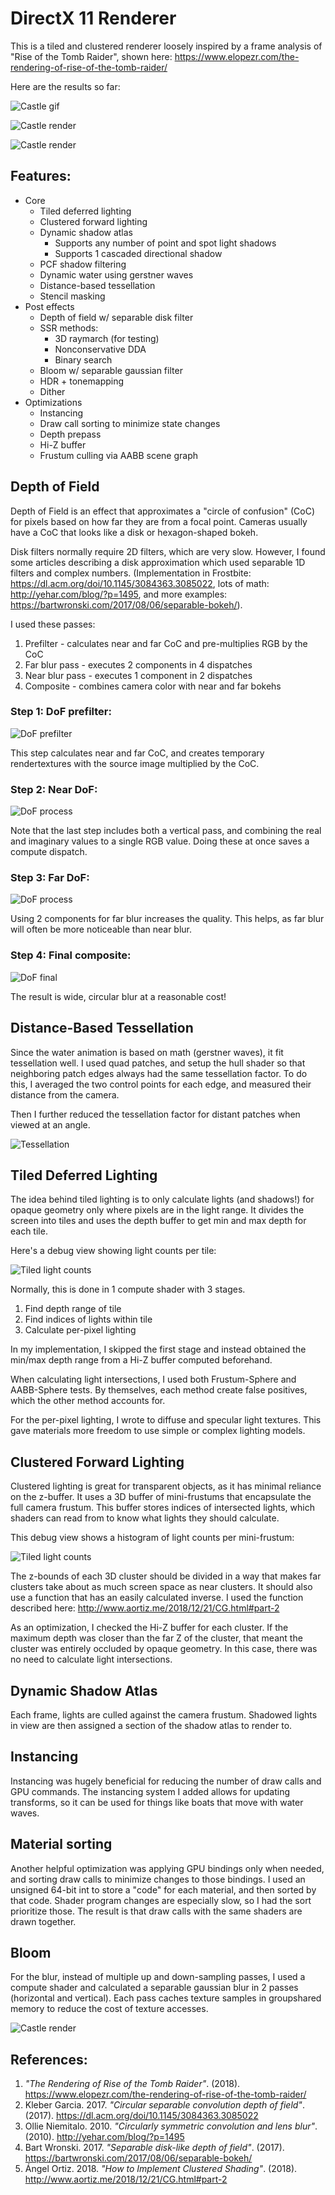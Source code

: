# DirectX 11 Renderer

This is a tiled and clustered renderer loosely inspired by a frame analysis of "Rise of the Tomb Raider", shown here: https://www.elopezr.com/the-rendering-of-rise-of-the-tomb-raider/

Here are the results so far:

![Castle gif](DX11Renderer/Doc/Castle-Waves-0.gif)

![Castle render](DX11Renderer/Doc/Castle-Final-3.jpg)

![Castle render](DX11Renderer/Doc/Castle-Final-4.jpg)

## Features:
* Core
    *	Tiled deferred lighting
    *	Clustered forward lighting
    *	Dynamic shadow atlas
        *	Supports any number of point and spot light shadows
        *	Supports 1 cascaded directional shadow
    *	PCF shadow filtering
    * Dynamic water using gerstner waves
    * Distance-based tessellation
    * Stencil masking
* Post effects
    *	Depth of field w/ separable disk filter
    *	SSR methods:
        * 3D raymarch (for testing)
        * Nonconservative DDA
        * Binary search
    *	Bloom w/ separable gaussian filter
    *	HDR + tonemapping
    *	Dither
*	Optimizations
    * Instancing
    * Draw call sorting to minimize state changes
    * Depth prepass
    * Hi-Z buffer
    *	Frustum culling via AABB scene graph

## Depth of Field

Depth of Field is an effect that approximates a "circle of confusion" (CoC) for pixels based on how far they are from a focal point. Cameras usually have a CoC that looks like a disk or hexagon-shaped bokeh.

Disk filters normally require 2D filters, which are very slow. However, I found some articles describing a disk approximation which used separable 1D filters and complex numbers. (Implementation in Frostbite: https://dl.acm.org/doi/10.1145/3084363.3085022, lots of math: http://yehar.com/blog/?p=1495, and more examples: https://bartwronski.com/2017/08/06/separable-bokeh/).

I used these passes:
1. Prefilter - calculates near and far CoC and pre-multiplies RGB by the CoC
2. Far blur pass - executes 2 components in 4 dispatches
3. Near blur pass - executes 1 component in 2 dispatches
4. Composite - combines camera color with near and far bokehs

### Step 1: DoF prefilter:

![DoF prefilter](DX11Renderer/Doc/DoF-Prefilter.jpg)

This step calculates near and far CoC, and creates temporary rendertextures with the source image multiplied by the CoC.

### Step 2: Near DoF:

![DoF process](DX11Renderer/Doc/DoF-Near-Process.jpg)

Note that the last step includes both a vertical pass, and combining the real and imaginary values to a single RGB value. Doing these at once saves a compute dispatch.

### Step 3: Far DoF:

![DoF process](DX11Renderer/Doc/DoF-Far-Process.jpg)

Using 2 components for far blur increases the quality. This helps, as far blur will often be more noticeable than near blur.

### Step 4: Final composite:

![DoF final](DX11Renderer/Doc/DoF-Combined.jpg)

The result is wide, circular blur at a reasonable cost!

## Distance-Based Tessellation

Since the water animation is based on math (gerstner waves), it fit tessellation well. I used quad patches, and setup the hull shader so that neighboring patch edges always had the same tessellation factor. To do this, I averaged the two control points for each edge, and measured their distance from the camera.

Then I further reduced the tessellation factor for distant patches when viewed at an angle.

![Tessellation](DX11Renderer/Doc/Tess-Example.jpg)

## Tiled Deferred Lighting

The idea behind tiled lighting is to only calculate lights (and shadows!) for opaque geometry only where pixels are in the light range. It divides the screen into tiles and uses the depth buffer to get min and max depth for each tile.

Here's a debug view showing light counts per tile:

![Tiled light counts](DX11Renderer/Doc/Castle-Tiled-Lights.jpg)

Normally, this is done in 1 compute shader with 3 stages.

1. Find depth range of tile
2. Find indices of lights within tile
3. Calculate per-pixel lighting

In my implementation, I skipped the first stage and instead obtained the min/max depth range from a Hi-Z buffer computed beforehand.

When calculating light intersections, I used both Frustum-Sphere and AABB-Sphere tests. By themselves, each method create false positives, which the other method accounts for.

For the per-pixel lighting, I wrote to diffuse and specular light textures. This gave materials more freedom to use simple or complex lighting models.

## Clustered Forward Lighting

Clustered lighting is great for transparent objects, as it has minimal reliance on the z-buffer. It uses a 3D buffer of mini-frustums that encapsulate the full camera frustum. This buffer stores indices of intersected lights, which shaders can read from to know what lights they should calculate.

This debug view shows a histogram of light counts per mini-frustum:

![Tiled light counts](DX11Renderer/Doc/Castle-Clustered-Lights.jpg)

The z-bounds of each 3D cluster should be divided in a way that makes far clusters take about as much screen space as near clusters. It should also use a function that has an easily calculated inverse. I used the function described here: http://www.aortiz.me/2018/12/21/CG.html#part-2

As an optimization, I checked the Hi-Z buffer for each cluster. If the maximum depth was closer than the far Z of the cluster, that meant the cluster was entirely occluded by opaque geometry. In this case, there was no need to calculate light intersections.

## Dynamic Shadow Atlas

Each frame, lights are culled against the camera frustum. Shadowed lights in view are then assigned a section of the shadow atlas to render to.

## Instancing

Instancing was hugely beneficial for reducing the number of draw calls and GPU commands. The instancing system I added allows for updating transforms, so it can be used for things like boats that move with water waves.

## Material sorting

Another helpful optimization was applying GPU bindings only when needed, and sorting draw calls to minimize changes to those bindings. I used an unsigned 64-bit int to store a "code" for each material, and then sorted by that code. Shader program changes are especially slow, so I had the sort prioritize those. The result is that draw calls with the same shaders are drawn together.

## Bloom

For the blur, instead of multiple up and down-sampling passes, I used a compute shader and calculated a separable gaussian blur in 2 passes (horizontal and vertical). Each pass caches texture samples in groupshared memory to reduce the cost of texture accesses.

![Castle render](DX11Renderer/Doc/Castle-Bloom-Breakdown.jpg)

## References:
1. _"The Rendering of Rise of the Tomb Raider"_. (2018). https://www.elopezr.com/the-rendering-of-rise-of-the-tomb-raider/
2. Kleber Garcia. 2017. _"Circular separable convolution depth of field"_. (2017). https://dl.acm.org/doi/10.1145/3084363.3085022
3. Ollie Niemitalo. 2010. _"Circularly symmetric convolution and lens blur"_. (2010). http://yehar.com/blog/?p=1495
4. Bart Wronski. 2017. _"Separable disk-like depth of field"_. (2017). https://bartwronski.com/2017/08/06/separable-bokeh/
5. Ángel Ortiz. 2018. _"How to Implement Clustered Shading"_. (2018). http://www.aortiz.me/2018/12/21/CG.html#part-2
